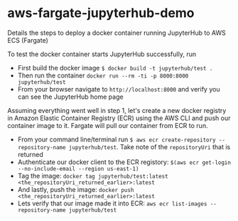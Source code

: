 # aws-fargate-jupyterhub-demo
Details the steps to deploy a docker container running JupyterHub to AWS ECS (Fargate)

To test the docker container starts JupyterHub successfully, run
* First build the docker image `$ docker build -t jupyterhub/test .`
* Then run the container `docker run --rm -ti -p 8000:8000 jupyterhub/test`
* From your browser navigate to `http://localhost:8000` and verify you can see the JupyterHub home page

Assuming everything went well in step 1, let's create a new docker registry in Amazon Elastic Container Registry (ECR) using the AWS CLI and push our container image to it. Fargate will pull our container from ECR to run. 

* From your command line/terminal run `$ aws ecr create-repository --repository-name jupyterhub/test`. Take note of the `repositoryUri` that is returned
* Authenticate our docker client to the ECR registory: `$(aws ecr get-login --no-include-email --region us-east-1)`
* Tag the image: `docker tag jupyterhub/test:latest <the_repositoryUri_returned_earlier>:latest`
* And lastly, push the image: `docker push <the_repositoryUri_returned_earlier>:latest`
* Lets verify that our image made it into ECR: `aws ecr list-images --repository-name jupyterhub/test`


